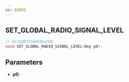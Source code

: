 ```yaml
---
ns: AUDIO
---
```

## SET_​GLOBAL_​RADIO_​SIGNAL_​LEVEL

```c
// 0x159B7318403A1CD8
void SET_​GLOBAL_​RADIO_​SIGNAL_​LEVEL(Any p0);
```


## Parameters
* **p0**: 

